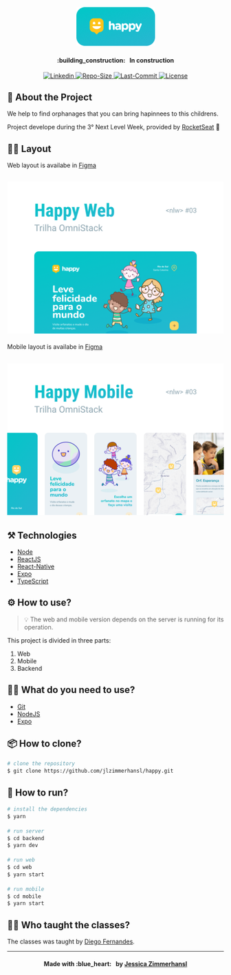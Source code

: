 <h2 align="center">
            <img alt="Happy" src=".github/logo.png">
</h2>
<h4 align="center">
            :building_construction: &nbsp; In construction
</h4>

<p align="center">

<a href="https://www.linkedin.com/in/jessica-zimmerhansl">
    <img alt="Linkedin" src="https://img.shields.io/badge/JessicaZimmerhansl-15C3D6?style=flat-sqaure&logo=LinkedIn&labelColor=#15C3D6">
  </a>   
     <a href="https://github.com/jlzimmerhansl/happy">
    <img alt="Repo-Size" src="https://img.shields.io/github/repo-size/jlzimmerhansl/happy?color=%2315C3D6&style=flat-square">
  </a>    
                                                                                                         
  <a href="https://github.com/jlzimmerhansl/happy/commits/master">
    <img alt="Last-Commit" src="https://img.shields.io/github/last-commit/jlzimmerhansl/happy/master?color=15C3D6&style=flat-square">
  </a>

  <a href="https://github.com/jlzimmerhansl/happy">
    <img alt="License" src="https://img.shields.io/github/license/jlzimmerhansl/happy?color=15C3D6&style=flat-square">
  </a> 
</p>

## :bookmark: About the Project

We help to find orphanages that you can bring hapinnees to this childrens.

Project develope during the 3° Next Level Week, provided by [RocketSeat][url-rocket] :rocket:

## :artist: Layout

Web layout is availabe in [Figma][url-figma-web]

<h2 align="center">
            <img alt="Happy" src=".github/capa-web.png">
</h2>

Mobile layout is availabe in [Figma][url-figma-mobile]

<h2 align="center">
            <img alt="Happy" src=".github/capa_mobile.png">
</h2>

## :hammer_and_pick: Technologies

- [Node][url-node]
- [ReactJS][url-react]
- [React-Native][url-react-native]
- [Expo][url-expo]
- [TypeScript][url-typescript]

## :gear: How to use?

> :bulb: The web and mobile version depends on the server is running for its operation.

This project is divided in three parts:

1. Web
2. Mobile
3. Backend

## :mechanic: What do you need to use?

- [Git][url-git]
- [NodeJS][url-node]
- [Expo][url-expo]

## :package: How to clone?

```bash
# clone the repository
$ git clone https://github.com/jlzimmerhansl/happy.git
```

## :rocket: How to run?

```bash
# install the dependencies
$ yarn

# run server
$ cd backend
$ yarn dev

# run web
$ cd web
$ yarn start

# run mobile
$ cd mobile
$ yarn start
```

## :woman_student: Who taught the classes?

The classes was taught by [Diego Fernandes][url-diego].

---

<h4 align="center">
Made with :blue_heart: &nbsp; by <a href="https://www.linkedin.com/in/jessica-zimmerhansl" target="_blank">Jessica Zimmerhansl</a>
</h4>

[url-typescript]: https://www.typescriptlang.org
[url-node]: https://nodejs.org/pt-br/
[url-react]: https://reactjs.org
[url-expo]: https://reactjs.org
[url-react-native]: https://reactnative.dev
[url-git]: https://git-scm.com
[url-diego]: https://github.com/diego3g
[url-figma-web]: https://www.figma.com/file/0pQneqW3d87nTX7bwLOOlu/Happy-Web-Copy?node-id=0%3A1
[url-figma-mobile]: https://www.figma.com/file/zz5yHcncElKalD8TIVGIcA/Happy-Mobile-Copy?node-id=0%3A1
[url-rocket]: https://rocketseat.com.br
